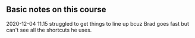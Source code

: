 ## Basic notes on this course

2020-12-04
11.15 struggled to get things to line up bcuz Brad goes fast but can't see all the shortcuts he uses. 
